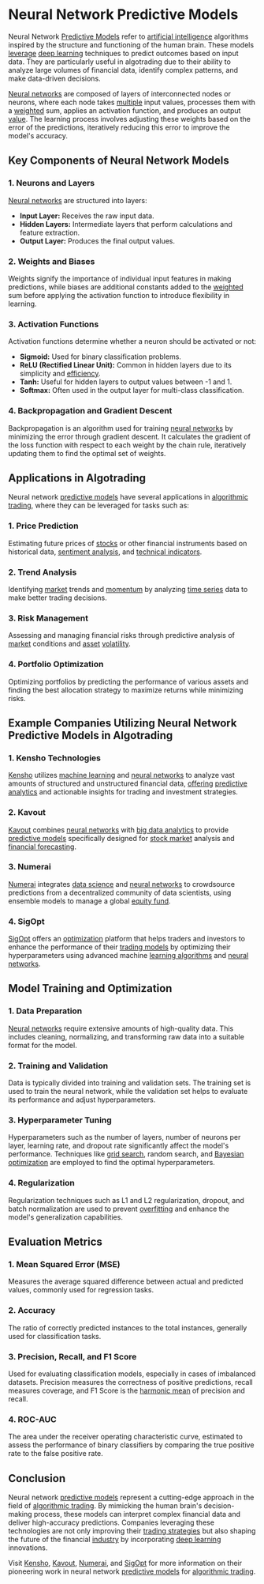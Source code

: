 # Neural Network Predictive Models

Neural Network [Predictive Models](../p/predictive_models_in_trading.md) refer to [artificial intelligence](../a/artificial_intelligence_in_trading.md) algorithms inspired by the structure and functioning of the human brain. These models [leverage](../l/leverage.md) [deep learning](../d/deep_learning.md) techniques to predict outcomes based on input data. They are particularly useful in algotrading due to their ability to analyze large volumes of financial data, identify complex patterns, and make data-driven decisions.

[Neural networks](../n/neural_networks_in_trading.md) are composed of layers of interconnected nodes or neurons, where each node takes [multiple](../m/multiple.md) input values, processes them with a [weighted](../w/weighted.md) sum, applies an activation function, and produces an output [value](../v/value.md). The learning process involves adjusting these weights based on the error of the predictions, iteratively reducing this error to improve the model's accuracy.

## Key Components of Neural Network Models

### 1. **Neurons and Layers**
[Neural networks](../n/neural_networks_in_trading.md) are structured into layers:
- **Input Layer:** Receives the raw input data.
- **Hidden Layers:** Intermediate layers that perform calculations and feature extraction.
- **Output Layer:** Produces the final output values.

### 2. **Weights and Biases**
Weights signify the importance of individual input features in making predictions, while biases are additional constants added to the [weighted](../w/weighted.md) sum before applying the activation function to introduce flexibility in learning.

### 3. **Activation Functions**
Activation functions determine whether a neuron should be activated or not:
- **Sigmoid:** Used for binary classification problems.
- **ReLU (Rectified Linear Unit):** Common in hidden layers due to its simplicity and [efficiency](../e/efficiency.md).
- **Tanh:** Useful for hidden layers to output values between -1 and 1.
- **Softmax:** Often used in the output layer for multi-class classification.

### 4. **Backpropagation and Gradient Descent**
Backpropagation is an algorithm used for training [neural networks](../n/neural_networks_in_trading.md) by minimizing the error through gradient descent. It calculates the gradient of the loss function with respect to each weight by the chain rule, iteratively updating them to find the optimal set of weights.

## Applications in Algotrading

Neural network [predictive models](../p/predictive_models_in_trading.md) have several applications in [algorithmic trading](../a/algorithmic_trading.md), where they can be leveraged for tasks such as:

### 1. **Price Prediction**
Estimating future prices of [stocks](../s/stock.md) or other financial instruments based on historical data, [sentiment analysis](../s/sentiment_analysis.md), and [technical indicators](../t/technical_indicators.md).

### 2. **Trend Analysis**
Identifying [market](../m/market.md) trends and [momentum](../m/momentum.md) by analyzing [time series](../t/time_series.md) data to make better trading decisions.

### 3. **Risk Management**
Assessing and managing financial risks through predictive analysis of [market](../m/market.md) conditions and [asset](../a/asset.md) [volatility](../v/volatility.md).

### 4. **Portfolio Optimization**
Optimizing portfolios by predicting the performance of various assets and finding the best allocation strategy to maximize returns while minimizing risks.

## Example Companies Utilizing Neural Network Predictive Models in Algotrading

### 1. **Kensho Technologies**
[Kensho](https://www.kensho.com/) utilizes [machine learning](../m/machine_learning.md) and [neural networks](../n/neural_networks_in_trading.md) to analyze vast amounts of structured and unstructured financial data, [offering](../o/offering.md) [predictive analytics](../p/predictive_analytics.md) and actionable insights for trading and investment strategies.

### 2. **Kavout**
[Kavout](https://www.kavout.com/) combines [neural networks](../n/neural_networks_in_trading.md) with [big data analytics](../b/big_data_analytics_in_trading.md) to provide [predictive models](../p/predictive_models_in_trading.md) specifically designed for [stock market](../s/stock_market.md) analysis and [financial forecasting](../f/financial_forecasting.md).

### 3. **Numerai**
[Numerai](https://numer.ai/) integrates [data science](../d/data_science_in_trading.md) and [neural networks](../n/neural_networks_in_trading.md) to crowdsource predictions from a decentralized community of data scientists, using ensemble models to manage a global [equity fund](../e/equity_fund.md).

### 4. **SigOpt**
[SigOpt](https://sigopt.com/) offers an [optimization](../o/optimization.md) platform that helps traders and investors to enhance the performance of their [trading models](../t/trading_models.md) by optimizing their hyperparameters using advanced machine [learning algorithms](../l/learning_algorithms_in_trading.md) and [neural networks](../n/neural_networks_in_trading.md).

## Model Training and Optimization

### 1. **Data Preparation**
[Neural networks](../n/neural_networks_in_trading.md) require extensive amounts of high-quality data. This includes cleaning, normalizing, and transforming raw data into a suitable format for the model.

### 2. **Training and Validation**
Data is typically divided into training and validation sets. The training set is used to train the neural network, while the validation set helps to evaluate its performance and adjust hyperparameters.

### 3. **Hyperparameter Tuning**
Hyperparameters such as the number of layers, number of neurons per layer, learning rate, and dropout rate significantly affect the model's performance. Techniques like [grid search](../g/grid_search_in_trading.md), random search, and [Bayesian optimization](../b/bayesian_optimization.md) are employed to find the optimal hyperparameters.

### 4. **Regularization**
Regularization techniques such as L1 and L2 regularization, dropout, and batch normalization are used to prevent [overfitting](../o/overfitting.md) and enhance the model's generalization capabilities.

## Evaluation Metrics

### 1. **Mean Squared Error (MSE)**
Measures the average squared difference between actual and predicted values, commonly used for regression tasks.

### 2. **Accuracy**
The ratio of correctly predicted instances to the total instances, generally used for classification tasks.

### 3. **Precision, Recall, and F1 Score**
Used for evaluating classification models, especially in cases of imbalanced datasets. Precision measures the correctness of positive predictions, recall measures coverage, and F1 Score is the [harmonic mean](../h/harmonic_mean_in_trading.md) of precision and recall.

### 4. **ROC-AUC**
The area under the receiver operating characteristic curve, estimated to assess the performance of binary classifiers by comparing the true positive rate to the false positive rate.

## Conclusion

Neural network [predictive models](../p/predictive_models_in_trading.md) represent a cutting-edge approach in the field of [algorithmic trading](../a/algorithmic_trading.md). By mimicking the human brain's decision-making process, these models can interpret complex financial data and deliver high-accuracy predictions. Companies leveraging these technologies are not only improving their [trading strategies](../t/trading_strategies.md) but also shaping the future of the financial [industry](../i/industry.md) by incorporating [deep learning](../d/deep_learning.md) innovations.

Visit [Kensho](https://www.kensho.com/), [Kavout](https://www.kavout.com/), [Numerai](https://numer.ai/), and [SigOpt](https://sigopt.com/) for more information on their pioneering work in neural network [predictive models](../p/predictive_models_in_trading.md) for [algorithmic trading](../a/algorithmic_trading.md).